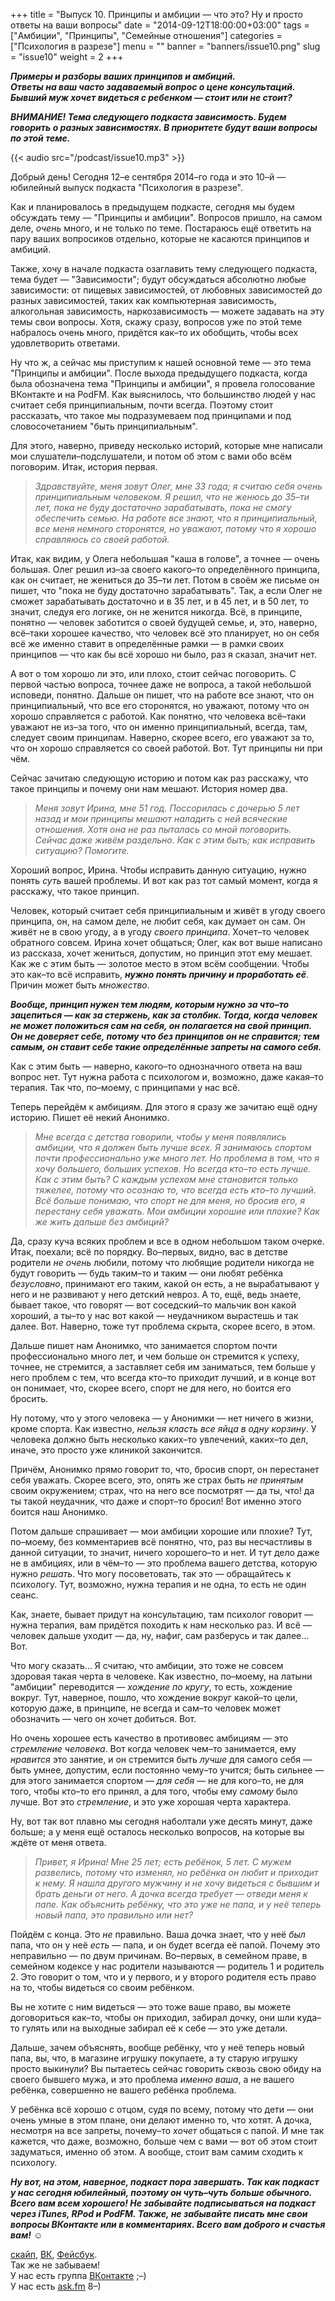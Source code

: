 +++
title = "Выпуск 10. Принципы и амбиции — что это? Ну и просто ответы на ваши вопросы"
date = "2014-09-12T18:00:00+03:00"
tags = ["Амбиции", "Принципы", "Семейные отношения"]
categories = ["Психология в разрезе"]
menu = ""
banner = "banners/issue10.png"
slug = "issue10"
weight = 2
+++

***Примеры и разборы ваших принципов и амбиций.***<br>
***Ответы на ваш часто задаваемый вопрос о цене консультаций.***<br>
***Бывший муж хочет видеться с ребенком — стоит или не стоит?***

***ВНИМАНИЕ! Тема следующего подкаста зависимость. Будем говорить о разных зависимостях. В приоритете будут ваши вопросы по этой теме.***

{{< audio src="/podcast/issue10.mp3" >}}

Добрый день! Сегодня 12–е сентября 2014–го года и это 10–й — юбилейный выпуск подкаста "Психология в разрезе".

Как и планировалось в предыдущем подкасте, сегодня мы будем обсуждать тему — "Принципы и амбиции". Вопросов пришло, на самом деле, _очень_ много, и не только по теме. Постараюсь ещё ответить на пару ваших вопросиков отдельно, которые не касаются принципов и амбиций.

Также, хочу в начале подкаста озаглавить тему следующего подкаста, тема будет — "Зависимости"; будут обсуждаться абсолютно любые зависимости: от пищевых зависимостей, от любовных зависимостей до разных зависимостей, таких как компьютерная зависимость, алкогольная зависимость, наркозависимость — можете задавать на эту темы свои вопросы. Хотя, скажу сразу, вопросов уже по этой теме набралось очень много, придётся как–то их обобщить, чтобы всех удовлетворить ответами.
<!--more-->

Ну что ж, а сейчас мы приступим к нашей основной теме — это тема "Принципы и амбиции". После выхода предыдущего подкаста, когда была обозначена тема "Принципы и амбиции", я провела голосование ВКонтакте и на PodFM. Как выяснилось, что большинство людей у нас считает себя принципиальным, почти всегда. Поэтому стоит рассказать, что такое мы подразумеваем под принципами и под словосочетанием "быть принципиальным".

Для этого, наверно, приведу несколько историй, которые мне написали мои слушатели–подслушатели, и потом об этом с вами обо всём поговорим. Итак, история первая.

>_Здравствуйте, меня зовут Олег, мне 33 года; я считаю себя очень принципиальным человеком. Я решил, что не женюсь до 35–ти лет, пока не буду достаточно зарабатывать, пока не смогу обеспечить семью. На работе все знают, что я принципиальный, все меня немного сторонятся, но уважают, потому что я хорошо справляюсь со своей работой._

Итак, как видим, у Олега небольшая "каша в голове", а точнее — очень большая. Олег решил из–за своего какого–то определённого принципа, как он считает, не жениться до 35–ти лет. Потом в своём же письме он пишет, что "пока не буду достаточно зарабатывать". Так, а если Олег не сможет зарабатывать достаточно и в 35 лет, и в 45 лет, и в 50 лет, то значит, следуя его логике, он не женится никогда. Всё, в принципе, понятно — человек заботится о своей будущей семье, и, это, наверно, всё–таки хорошее качество, что человек всё это планирует, но он себя всё же именно ставит в определённые рамки — в рамки своих принципов — что как бы всё хорошо ни было, раз я сказал, значит нет.

А вот о том хорошо ли это, или плохо, стоит сейчас поговорить. С первой частью вопроса, точнее даже не вопроса, а такой небольшой исповеди, понятно. Дальше он пишет, что на работе все знают, что он принципиальный, что все его сторонятся, но уважают, потому что он хорошо справляется с работой. Как понятно, что человека всё–таки уважают не из–за того, что он именно принципиальный, всегда, там, следует своим принципам. Наверно, скорее всего, его уважают за то, что он хорошо справляется со своей работой. Вот. Тут принципы ни при чём.

Сейчас зачитаю следующую историю и потом как раз расскажу, что такое принципы и почему они нам мешают. История номер два.

>_Меня зовут Ирина, мне 51 год. Поссорилась с дочерью 5 лет назад и мои принципы мешают наладить с ней всяческие отношения. Хотя она не раз пыталась со мной поговорить. Сейчас даже живём раздельно. Как с этим быть; как исправить ситуацию? Помогите._

Хороший вопрос, Ирина. Чтобы исправить данную ситуацию, нужно понять _суть_ вашей проблемы. И вот как раз тот самый момент, когда я расскажу, что такое принцип.

Человек, который считает себя принципиальным и живёт в угоду своего принципа, он, на самом деле, не любит себя, как думает он сам. Он живёт не в свою угоду, а в угоду _своего принципа_. Хочет–то человек обратного совсем. Ирина хочет общаться; Олег, как вот выше написано из рассказа, хочет жениться, допустим, но принцип этот ему мешает. Как же с этим быть — золотое место в этом всём сообщении. Чтобы это как–то всё исправить, ***нужно понять причину и проработать её***. Причин может быть *множество*.

***Вообще, принцип нужен тем людям, которым нужно за что–то зацепиться — как за стержень, как за столбик. Тогда, когда человек не может положиться сам на себя, он полагается на свой принцип. Он не доверяет себе, потому что без принципов он не справится; тем самым, он ставит себе такие определённые запреты на самого себя.***

Как с этим быть — наверно, какого–то однозначного ответа на ваш вопрос нет. Тут нужна работа с психологом и, возможно, даже какая–то терапия. Так что, по–моему, с принципами у нас всё.

Теперь перейдём к амбициям. Для этого я сразу же зачитаю ещё одну историю. Пишет её некий Анонимко.

>_Мне всегда с детства говорили, чтобы у меня появлялись амбиции, что я должен быть лучше всех. Я занимаюсь спортом почти профессионально уже много лет. Но проблема в том, что я хочу большего, больших успехов. Но всегда кто–то есть лучше. Как с этим быть? С каждым успехом мне становится только тяжелее, потому что осознаю то, что всегда есть кто–то лучший. Всё больше понимаю, что спорт не для меня, но бросив его, я перестану себя уважать. Мои амбиции хорошие или плохие? Как же жить дальше без амбиций?_

Да, сразу куча всяких проблем и все в одном небольшом таком очерке. Итак, поехали; всё по порядку. Во–первых, видно, вас в детстве родители _не очень_ любили, потому что любящие родители никогда не будут говорить — будь таким–то и таким — они любят ребёнка _безусловно_, принимают его таким, какой он есть, а не вырабатывают у него и не развивают у него детский невроз. А то, ещё, ведь знаете, бывает такое, что говорят — вот соседский–то мальчик вон какой хороший, а ты–то у нас вот какой — неудачником вырастешь и так далее. Вот. Наверно, тоже тут проблема скрыта, скорее всего, в этом.

Дальше пишет нам Анонимко, что занимается спортом почти профессионально много лет, и чем больше он стремится к успеху, точнее, не стремится, а заставляет себя им заниматься, тем больше у него проблем с тем, что всегда кто–то приходит лучший, и в конце вот он понимает, что, скорее всего, спорт не для него, но боится его бросить.

Ну потому, что у этого человека — у Анонимки — нет ничего в жизни, кроме спорта. Как известно, _нельзя класть все яйца в одну корзину_. У человека должно быть несколько каких–то увлечений, каких–то дел, иначе, это просто уже клиникой закончится.

Причём, Анонимко прямо говорит то, что, бросив спорт, он перестанет себя уважать. Скорее всего, это, опять же страх быть _не принятым_ своим окружением; страх, что на него все посмотрят — да ты, что! да ты такой неудачник, что даже и спорт–то бросил! Вот именно этого боится наш Анонимко.

Потом дальше спрашивает — мои амбиции хорошие или плохие? Тут, по–моему, без комментариев всё понятно, что, раз вы несчастливы в данной ситуации, то значит, ничего хорошего–то и нет. И тут дело даже не в амбициях, или в чём–то — это проблема вашего детства, которую нужно _решать_. Что могу посоветовать, так это — обращайтесь к психологу. Тут, возможно, нужна терапия и не одна, то есть не один сеанс.

Как, знаете, бывает придут на консультацию, там психолог говорит — нужна терапия, вам придётся походить к нам несколько раз. И всё — человек дальше уходит — да, ну, нафиг, сам разберусь и так далее… Вот.

Что могу сказать… Я считаю, что амбиции, это тоже не совсем здоровая такая черта в человеке. Как известно, по–моему, на латыни "амбиции" переводится — _хождение по кругу_, то есть, хождение вокруг. Тут, наверное, пошло, что хождение вокруг какой–то цели, которую даже, в принципе, не всегда и сам–то человек может обозначить — чего он хочет добиться. Вот.

Но очень хорошее есть качество в противовес амбициям — это _стремление человека_. Вот когда человек чем–то занимается, ему _нравится_ это занятие, и он стремится быть _лучше_ для самого себя — быть умнее, допустим, если постоянно чему–то учится; быть сильнее — для этого занимается спортом — _для себя_ — не для кого–то, не для того, чтобы кто–то его принял, а для того, чтобы ему _самому_ было лучше. Вот это _стремление_, и это уже хорошая черта характера.

Ну, вот так вот плавно мы сегодня наболтали уже десять минут, даже больше; а у меня ещё осталось несколько вопросов, на которые вы ждёте от меня ответа.

>_Привет, я Ирина! Мне 25 лет; есть ребёнок, 5 лет. С мужем развелись, потому что изменял, но ребёнка он любит и приходит к нему. Я нашла другого мужчину и не хочу видеться с бывшим и брать деньги от него. А дочка всегда требует — отведи меня к папе. Как объяснить ребёнку, что это уже не папа, и у неё теперь новый папа, это правильно или нет?_

Пойдём с конца. Это _не_ правильно. Ваша дочка знает, что у неё _был_ папа, что он у неё _есть_ — папа, и он будет всегда её папой. Почему это неправильно — по двум причинам. Во–первых, в семейном праве, в семейном кодексе у нас родители называются — родитель 1 и родитель 2. Это говорит о том, что и у первого, и у второго родителя есть право на то, чтобы видеться со своим ребёнком.

Вы не хотите с ним видеться — это тоже ваше право, вы можете договориться как–то, чтобы он приходил, забирал дочку, они шли куда–то гулять или на выходные забирал её к себе — это уже детали.

Дальше, зачем объяснять, вообще ребёнку, что у неё теперь новый папа, вы, что, в магазине игрушку покупаете, а ту старую игрушку просто выкинули? Вы пытаетесь сейчас говорить сквозь свою обиду на своего бывшего мужа, и это проблема _именно ваша_, а не вашего ребёнка, совершенно не вашего ребёнка проблема.

У ребёнка всё хорошо с отцом, судя по всему, потому что дети — они очень умные в этом плане, они делают именно то, что хотят. А дочка, несмотря на все запреты, почему–то _хочет_ общаться с папой. И мне так кажется, что даже, возможно, больше чем с вами — вот об этом стоит задуматься, именно об этом. А вообще, стоит вам самим сходить к психологу.

***Ну вот, на этом, наверное, подкаст пора завершать. Так как подкаст у нас сегодня юбилейный, поэтому он чуть–чуть больше обычного. Всего вам всем хорошего! Не забывайте подписываться на подкаст через iTunes, RPod и PodFM. Также, не забывайте писать мне свои вопросы ВКонтакте или в комментариях. Всего вам доброго и счастья вам!*** ☺


<a href="skype:fpsiholog?userinfo">скайп</a>, <a href="https://vk.com/sunnybunnyf">ВК</a>, <a href="https://www.facebook.com/SunnyBunnyF">Фейсбук</a>.<br>
Так же не забываем!<br>
У нас есть группа <a href="https://vk.com/fpsiholog">ВКонтакте</a> ;–)<br>
У нас есть <a href="http://ask.fm/fpsiholog">ask.fm</a> 8–)